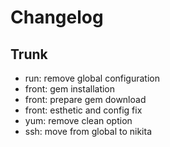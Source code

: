 
# Changelog

## Trunk

* run: remove global configuration
* front: gem installation
* front: prepare gem download
* front: esthetic and config fix
* yum: remove clean option
* ssh: move from global to nikita
